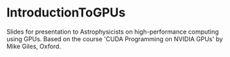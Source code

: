# IntroductionToGPUs
Slides for presentation to Astrophysicists on high-performance computing using GPUs. Based on the course 'CUDA Programming on NVIDIA GPUs' by Mike Giles, Oxford.
